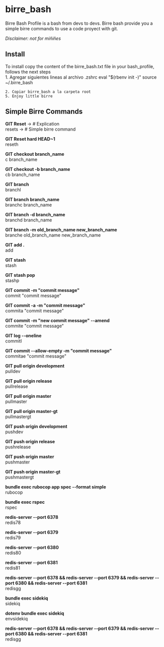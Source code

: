 # birre_bash
Birre Bash Profile is a bash from devs to devs. Birre bash provide you a simple birre commands to use a code proyect with git.

*Disclaimer: not for miñiñes* 

## Install
<p>
  To install copy the content of the birre_bash.txt file in your bash_profile, follows the next steps</br>
  	1. Agregar siguientes lineas al archivo .zshrc
  		eval "$(rbenv init -)"
		source ~/.birre_bash

    2. Copiar birre_bash a la carpeta root
    5. Enjoy little birre
</p>

## Simple Birre Commands
<p>
<b>GIT Reset</b>  -> # Explication</br>
resets            -> # Simple birre command
</p>

<p>
<b>GIT Reset hard HEAD~1</b></br>
reseth
</p>

<p>
<b>GIT checkout branch_name</b></br>
c branch_name
</p>

<p>
<b>GIT checkout -b branch_name</b></br>
cb branch_name
</p>

<p>
<b>GIT branch</b></br>
branchl
</p>

<p>
<b>GIT branch branch_name</b></br>
branchc branch_name
</p>

<p>
<b>GIT branch -d branch_name</b></br>
branchd branch_name
</p>

<p>
<b>GIT branch -m old_branch_name new_branch_name</b></br>
branche old_branch_name new_branch_name
</p>

<p>
<b>GIT add .</b></br>
add
</p>

<p>
<b>GIT stash</b></br>
stash
</p>

<p>
<b>GIT stash pop</b></br>
stashp
</p>

<p>
<b>GIT commit -m "commit message"</b></br>
commit "commit message"
</p>

<p>
<b>GIT commit -a -m "commit message"</b></br>
commita "commit message"
</p>

<p>
<b>GIT commit -m "new commit message" --amend</b></br>
commite "commit message"
</p>

<p>
<b>GIT log --oneline</b></br>
commitl
</p>

<p>
<b>GIT commit --allow-empty -m "commit message"</b></br>
commitae "commit message"
</p>

<p>
<b>GIT pull origin development</b></br>
pulldev
</p>

<p>
<b>GIT pull origin release</b></br>
pullrelease
</p>

<p>
<b>GIT pull origin master</b></br>
pullmaster
</p>

<p>
<b>GIT pull origin master-gt</b></br>
pullmastergt
</p>

<p>
<b>GIT push origin development</b></br>
pushdev
</p>

<p>
<b>GIT push origin release</b></br>
pushrelease
</p>

<p>
<b>GIT push origin master</b></br>
pushmaster
</p>

<p>
<b>GIT push origin master-gt</b></br>
pushmastergt
</p>

<p>
<b>bundle exec rubocop app spec  --format simple</b></br>
rubocop
</p>

<p>
<b>bundle exec rspec</b></br>
rspec
</p>

<p>
<b>redis-server --port 6378</b></br>
redis78
</p>

<p>
<b>redis-server --port 6379</b></br>
redis79
</p>

<p>
<b>redis-server --port 6380</b></br>
redis80
</p>

<p>
<b>redis-server --port 6381</b></br>
redis81
</p>

<p>
<b>redis-server --port 6378 && redis-server --port 6379 && redis-server --port 6380 && redis-server --port 6381</b></br>
redisgg
</p>

<p>
<b>bundle exec sidekiq</b></br>
sidekiq
</p>

<p>
<b>dotenv bundle exec sidekiq</b></br>
envsidekiq
</p>

<p>
<b>redis-server --port 6378 && redis-server --port 6379 && redis-server --port 6380 && redis-server --port 6381</b></br>
redisgg
</p>
